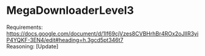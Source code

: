 # MegaDownloaderLevel3  

Requirements: https://docs.google.com/document/d/1lf69cjVzes8CVBHrhBr4ROx2oJlIR3yiP4YQKF-3EN4/edit#heading=h.3gcd5pt346t7  
Reasoning: [Update]

